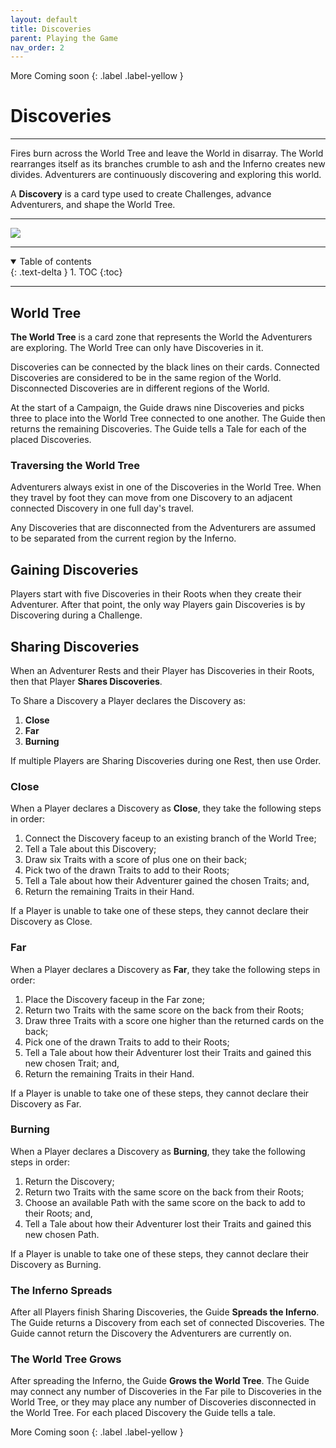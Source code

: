 ```yaml
---
layout: default
title: Discoveries
parent: Playing the Game
nav_order: 2
---
```


<div markdown="1">
More Coming soon
{: .label .label-yellow }
</div>

# Discoveries

---

Fires burn across the World Tree and leave the World in disarray. The World rearranges itself as its branches crumble to ash and the Inferno creates new divides. Adventurers are continuously discovering and exploring this world. 

A **Discovery** is a card type used to create Challenges, advance Adventurers, and shape the World Tree.

---

<img src="https://plerpsandplerps.github.io/Sprouting-Tales/artwork/Art_Inferno.png" >

---

<details open markdown="block">
  <summary>
    Table of contents
  </summary>
  {: .text-delta }
1. TOC
{:toc}
</details>

---
## World Tree

**The World Tree** is a card zone that represents the World the Adventurers are exploring. The World Tree can only have Discoveries in it. 

Discoveries can be connected by the black lines on their cards. Connected Discoveries are considered to be in the same region of the World. Disconnected Discoveries are in different regions of the World.

At the start of a Campaign, the Guide draws nine Discoveries and picks three to place into the World Tree connected to one another. The Guide then returns the remaining Discoveries. The Guide tells a Tale for each of the placed Discoveries.

 ### Traversing the World Tree

 Adventurers always exist in one of the Discoveries in the World Tree. When they travel by foot they can move from one Discovery to an adjacent connected Discovery in one full day's travel. 

 Any Discoveries that are disconnected from the Adventurers are assumed to be separated from the current region by the Inferno.

## Gaining Discoveries

Players start with five Discoveries in their Roots when they create their Adventurer. After that point, the only way Players gain Discoveries is by Discovering during a Challenge.

## Sharing Discoveries

When an Adventurer Rests and their Player has Discoveries in their Roots, then that Player **Shares Discoveries**.

To Share a Discovery a Player declares the Discovery as: 
1. **Close**
2. **Far**
3. **Burning**

If multiple Players are Sharing Discoveries during one Rest, then use Order.

### Close

When a Player declares a Discovery as **Close**, they take the following steps in order: 
1. Connect the Discovery faceup to an existing branch of the World Tree;
2. Tell a Tale about this Discovery;
3. Draw six Traits with a score of plus one on their back;
4. Pick two of the drawn Traits to add to their Roots; 
5. Tell a Tale about how their Adventurer gained the chosen Traits; and, 
5. Return the remaining Traits in their Hand. 

If a Player is unable to take one of these steps, they cannot declare their Discovery as Close. 

### Far

When a Player declares a Discovery as **Far**, they take the following steps in order:
1. Place the Discovery faceup in the Far zone;
2. Return two Traits with the same score on the back from their Roots;
3. Draw three Traits with a score one higher than the returned cards on the back;
4. Pick one of the drawn Traits to add to their Roots;
5. Tell a Tale about how their Adventurer lost their Traits and gained this new chosen Trait; and,
6. Return the remaining Traits in their Hand.

If a Player is unable to take one of these steps, they cannot declare their Discovery as Far. 

### Burning

When a Player declares a Discovery as **Burning**, they take the following steps in order: 
1. Return the Discovery;
2. Return two Traits with the same score on the back from their Roots; 
3. Choose an available Path with the same score on the back to add to their Roots; and,
4. Tell a Tale about how their Adventurer lost their Traits and gained this new chosen Path. 

If a Player is unable to take one of these steps, they cannot declare their Discovery as Burning. 

### The Inferno Spreads

After all Players finish Sharing Discoveries, the Guide **Spreads the Inferno**. The Guide returns a Discovery from each set of connected Discoveries. The Guide cannot return the Discovery the Adventurers are currently on. 

### The World Tree Grows

After spreading the Inferno, the Guide **Grows the World Tree**. The Guide may connect any number of Discoveries in the Far pile to Discoveries in the World Tree, or they may place any number of Discoveries disconnected in the World Tree. For each placed Discovery the Guide tells a tale.  

<div markdown="1">
More Coming soon
{: .label .label-yellow }
</div>

<!--

Example 

-->
